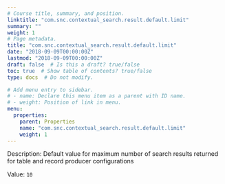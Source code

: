 ```yaml
---
# Course title, summary, and position.
linktitle: "com.snc.contextual_search.result.default.limit"
summary: ""
weight: 1
# Page metadata.
title: "com.snc.contextual_search.result.default.limit"
date: "2018-09-09T00:00:00Z"
lastmod: "2018-09-09T00:00:00Z"
draft: false  # Is this a draft? true/false
toc: true  # Show table of contents? true/false
type: docs  # Do not modify.

# Add menu entry to sidebar.
# - name: Declare this menu item as a parent with ID name.
# - weight: Position of link in menu.
menu:
  properties:
    parent: Properties
    name: "com.snc.contextual_search.result.default.limit"
    weight: 1
---
```


Description: Default value for maximum number of search results returned for table and record producer configurations


Value: `10`